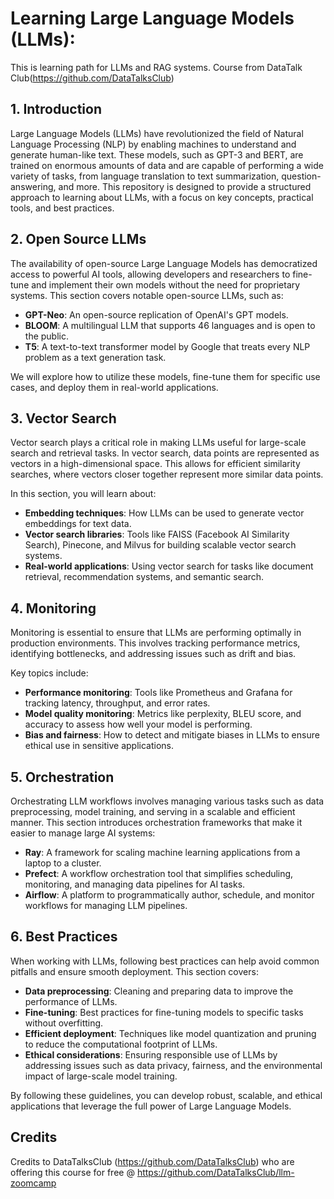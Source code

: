 
# Learning Large Language Models (LLMs):

This is learning path for LLMs and RAG systems. Course from DataTalk Club(https://github.com/DataTalksClub)

## 1. Introduction
Large Language Models (LLMs) have revolutionized the field of Natural Language Processing (NLP) by enabling machines to understand and generate human-like text. These models, such as GPT-3 and BERT, are trained on enormous amounts of data and are capable of performing a wide variety of tasks, from language translation to text summarization, question-answering, and more. This repository is designed to provide a structured approach to learning about LLMs, with a focus on key concepts, practical tools, and best practices.

## 2. Open Source LLMs
The availability of open-source Large Language Models has democratized access to powerful AI tools, allowing developers and researchers to fine-tune and implement their own models without the need for proprietary systems. This section covers notable open-source LLMs, such as:

- **GPT-Neo**: An open-source replication of OpenAI's GPT models.
- **BLOOM**: A multilingual LLM that supports 46 languages and is open to the public.
- **T5**: A text-to-text transformer model by Google that treats every NLP problem as a text generation task.

We will explore how to utilize these models, fine-tune them for specific use cases, and deploy them in real-world applications.

## 3. Vector Search
Vector search plays a critical role in making LLMs useful for large-scale search and retrieval tasks. In vector search, data points are represented as vectors in a high-dimensional space. This allows for efficient similarity searches, where vectors closer together represent more similar data points.

In this section, you will learn about:
- **Embedding techniques**: How LLMs can be used to generate vector embeddings for text data.
- **Vector search libraries**: Tools like FAISS (Facebook AI Similarity Search), Pinecone, and Milvus for building scalable vector search systems.
- **Real-world applications**: Using vector search for tasks like document retrieval, recommendation systems, and semantic search.

## 4. Monitoring
Monitoring is essential to ensure that LLMs are performing optimally in production environments. This involves tracking performance metrics, identifying bottlenecks, and addressing issues such as drift and bias. 

Key topics include:
- **Performance monitoring**: Tools like Prometheus and Grafana for tracking latency, throughput, and error rates.
- **Model quality monitoring**: Metrics like perplexity, BLEU score, and accuracy to assess how well your model is performing.
- **Bias and fairness**: How to detect and mitigate biases in LLMs to ensure ethical use in sensitive applications.

## 5. Orchestration
Orchestrating LLM workflows involves managing various tasks such as data preprocessing, model training, and serving in a scalable and efficient manner. This section introduces orchestration frameworks that make it easier to manage large AI systems:

- **Ray**: A framework for scaling machine learning applications from a laptop to a cluster.
- **Prefect**: A workflow orchestration tool that simplifies scheduling, monitoring, and managing data pipelines for AI tasks.
- **Airflow**: A platform to programmatically author, schedule, and monitor workflows for managing LLM pipelines.

## 6. Best Practices
When working with LLMs, following best practices can help avoid common pitfalls and ensure smooth deployment. This section covers:

- **Data preprocessing**: Cleaning and preparing data to improve the performance of LLMs.
- **Fine-tuning**: Best practices for fine-tuning models to specific tasks without overfitting.
- **Efficient deployment**: Techniques like model quantization and pruning to reduce the computational footprint of LLMs.
- **Ethical considerations**: Ensuring responsible use of LLMs by addressing issues such as data privacy, fairness, and the environmental impact of large-scale model training.

By following these guidelines, you can develop robust, scalable, and ethical applications that leverage the full power of Large Language Models.

## Credits
Credits to DataTalksClub (https://github.com/DataTalksClub) who are offering this course for free @ https://github.com/DataTalksClub/llm-zoomcamp


